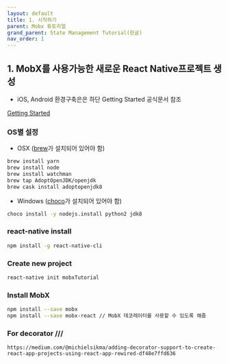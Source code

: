 ```yaml
---
layout: default
title: 1. 시작하기
parent: Mobx 튜토리얼
grand_parent: State Management Tutorial(한글)
nav_order: 1
---
```


## 1. MobX를 사용가능한 새로운 React Native프로젝트 생성 

- iOS, Android 환경구축은은 하단 Getting Started 공식문서 참조

[Getting Started](https://facebook.github.io/react-native/docs/getting-started)

### OS별 설정

- OSX ([brew](https://brew.sh/)가 설치되어 있어야 함)

```bash
brew install yarn
brew install node
brew install watchman
brew tap AdoptOpenJDK/openjdk
brew cask install adoptopenjdk8
```

- Windows ([choco]([https://chocolatey.org](https://chocolatey.org/))가 설치되어 있어야 함)

```bash
choco install -y nodejs.install python2 jdk8
```

### react-native install 

```bash
npm install -g react-native-cli
```

### Create new project

```bash
react-native init mobxTutorial
```

### Install MobX

```bash
npm install --save mobx
npm install --save mobx-react // MobX 데코레이터를 사용할 수 있도록 해줌
```

### For decorator ///

```
https://medium.com/@michielsikma/adding-decorator-support-to-create-react-app-projects-using-react-app-rewired-df48e7ffd636
```

